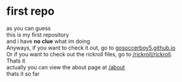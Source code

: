 # first repo
as you can guess
<br>
this is my first repository
<br>
and i have **no clue** what im doing
<br>
Anyways, if you want to check it out, go to [gosoccerboy5.github.io](//gosoccerboy5.github.io)
<br>
Or if you want to check out the rickroll files, go to [/rickroll/rickroll](//gosoccerboy5.github.io/rickroll/rickroll).
<br>
Thats it
<br>
actually you can view the about page at [/about](//gosoccerboy5.github.io/about)
<br>
thats it so far
